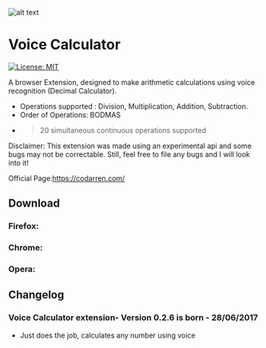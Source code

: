![alt text](https://raw.githubusercontent.com/codarrenvelvindron/voice-calculator-extension/master/icon128.png "Voice Calculator")
# Voice Calculator
[![License: MIT](https://img.shields.io/badge/License-MIT-yellow.svg)](https://opensource.org/licenses/MIT)

A browser Extension, designed to make arithmetic calculations using voice recognition (Decimal Calculator).
- Operations supported : Division, Multiplication, Addition, Subtraction.
- Order of Operations: BODMAS 
- >20 simultaneous continuous operations supported

Disclaimer:
This extension was made using an experimental api and some bugs may not be correctable.
Still, feel free to file any bugs and I will look into it!

Official Page:https://codarren.com/

## Download
### Firefox: 
### Chrome: 
### Opera: 

## Changelog

### Voice Calculator extension- Version 0.2.6 is born - 28/06/2017
* Just does the job, calculates any number using voice
